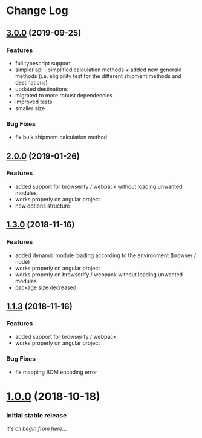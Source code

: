 # Change Log

<a name=""></a>
## [3.0.0](https://github.com/bennymeg/IsraelPostalServiceAPI/compare/v2.0.0...v3.0.0) (2019-09-25)

### Features
* full typescript support
* simpler api - simplified calculation methods + added new generale methods (i.e. eligibility test for the different shipment methods and destinations)
* updated destinations
* migrated to more robust dependencies
* improved tests
* smaller size

### Bug Fixes
* fix bulk shipment calculation method

<a name=""></a>
## [2.0.0](https://github.com/bennymeg/IsraelPostalServiceAPI/compare/v1.0.0...v2.0.0) (2019-01-26)

### Features
* added support for browserify / webpack without loading unwanted modules
* works properly on angular project
* new options structure

<a name=""></a>
## [1.3.0](https://github.com/bennymeg/IsraelPostalServiceAPI/compare/v1.1.3...v1.3.0) (2018-11-16)

### Features
* added dynamic module loading according to the environment (browser / node)
* works properly on angular project
* works properly on browserify / webpack without loading unwanted modules
* package size decreased

<a name=""></a>
## [1.1.3](https://github.com/bennymeg/IsraelPostalServiceAPI/compare/v1.0.0...v1.1.3) (2018-11-16)

### Features
* added support for browserify / webpack
* works properly on angular project

### Bug Fixes
* fix mapping BOM encoding error

<a name=""></a>
# [1.0.0](https://github.com/bennymeg/IsraelPostalServiceAPI/compare/v0.7.2...v1.0.0) (2018-10-18)

### Initial stable release
_it's all begin from here..._


